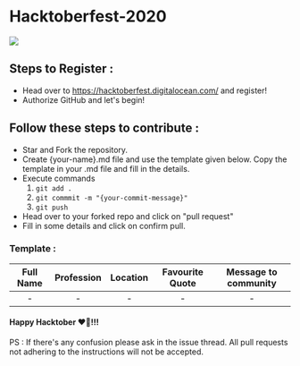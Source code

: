 # Hacktoberfest-2020
![](https://hacktoberfest.digitalocean.com/assets/HF-full-logo-b05d5eb32b3f3ecc9b2240526104cf4da3187b8b61963dd9042fdc2536e4a76c.svg)

## Steps to Register :
- Head over to https://hacktoberfest.digitalocean.com/ and register!
- Authorize GitHub and let's begin!

## Follow these steps to contribute :
- Star and Fork the repository.
- Create {your-name}.md file and use the template given below. Copy the template in your .md file and fill in the details.
- Execute commands 
  1. `git add .`
  2. `git commmit -m "{your-commit-message}"`
  3. `git push`
- Head over to your forked repo and click on "pull request"
- Fill in some details and click on confirm pull.

### Template :

| Full Name  | Profession  | Location | Favourite Quote | Message to community |
| :---------:|:-----------:| :-------:| :-------------: | :------------------: |
|     -      |      -      |    -     |        -        |          -           |

#### Happy Hacktober ❤🎉!!!

PS : If there's any confusion please ask in the issue thread. All pull requests not adhering to the instructions will not be accepted.
